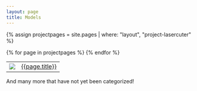 ```yaml
---
layout: page
title: Models
---
```


{% assign projectpages = site.pages | where: "layout", "project-lasercuter" %}

<table>
  {% for page in projectpages %}
    <tr>
      <td><a href="{{page.dir}}"><img class="largeicon" src="{{page.dir}}/{{page.images[0]}}"></a></td>
      <td><a href="{{page.dir}}">{{page.title}}</a></td>
    </tr>
  {% endfor %}
</table>


And many more that have not yet been categorized!
